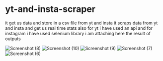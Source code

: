 # yt-and-insta-scraper
it get us data and store in a csv file from yt and insta
it scraps data from yt and insta and get us real time stats also for yt i have used an api and for instagram i have used selenium  library 
i am attaching here the result of outputs

![Screenshot (8)](https://github.com/user-attachments/assets/c693d6c1-a241-4d73-8d64-958db0073441)
![Screenshot (10)](https://github.com/user-attachments/assets/e06ef120-b7e6-4473-99a0-729793d69538)
![Screenshot (9)](https://github.com/user-attachments/assets/8886787b-e85c-4965-a39b-308360e400c9)
![Screenshot (7)](https://github.com/user-attachments/assets/dc0afb10-46a2-465d-a95d-1d5d7ed5e15d)
![Screenshot (6)](https://github.com/user-attachments/assets/449b2ce6-9af9-4246-a3a6-a1da587a698c)
